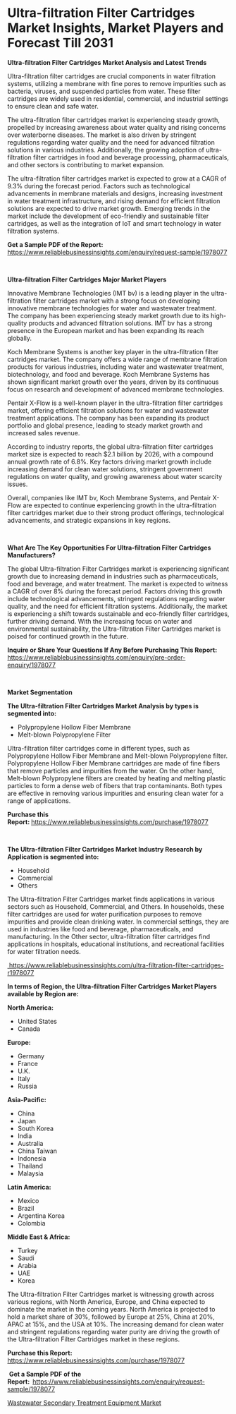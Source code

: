 <p><h1>Ultra-filtration Filter Cartridges Market Insights, Market Players and Forecast Till 2031</h1></p><p><strong>Ultra-filtration Filter Cartridges Market Analysis and Latest Trends</strong></p>
<p><p>Ultra-filtration filter cartridges are crucial components in water filtration systems, utilizing a membrane with fine pores to remove impurities such as bacteria, viruses, and suspended particles from water. These filter cartridges are widely used in residential, commercial, and industrial settings to ensure clean and safe water.</p><p>The ultra-filtration filter cartridges market is experiencing steady growth, propelled by increasing awareness about water quality and rising concerns over waterborne diseases. The market is also driven by stringent regulations regarding water quality and the need for advanced filtration solutions in various industries. Additionally, the growing adoption of ultra-filtration filter cartridges in food and beverage processing, pharmaceuticals, and other sectors is contributing to market expansion.</p><p>The ultra-filtration filter cartridges market is expected to grow at a CAGR of 9.3% during the forecast period. Factors such as technological advancements in membrane materials and designs, increasing investment in water treatment infrastructure, and rising demand for efficient filtration solutions are expected to drive market growth. Emerging trends in the market include the development of eco-friendly and sustainable filter cartridges, as well as the integration of IoT and smart technology in water filtration systems.</p></p>
<p><strong>Get a Sample PDF of the Report:&nbsp;</strong> <a href="https://www.reliablebusinessinsights.com/enquiry/request-sample/1978077">https://www.reliablebusinessinsights.com/enquiry/request-sample/1978077</a></p>
<p>&nbsp;</p>
<p><strong>Ultra-filtration Filter Cartridges Major Market Players</strong></p>
<p><p>Innovative Membrane Technologies (IMT bv) is a leading player in the ultra-filtration filter cartridges market with a strong focus on developing innovative membrane technologies for water and wastewater treatment. The company has been experiencing steady market growth due to its high-quality products and advanced filtration solutions. IMT bv has a strong presence in the European market and has been expanding its reach globally.</p><p>Koch Membrane Systems is another key player in the ultra-filtration filter cartridges market. The company offers a wide range of membrane filtration products for various industries, including water and wastewater treatment, biotechnology, and food and beverage. Koch Membrane Systems has shown significant market growth over the years, driven by its continuous focus on research and development of advanced membrane technologies.</p><p>Pentair X-Flow is a well-known player in the ultra-filtration filter cartridges market, offering efficient filtration solutions for water and wastewater treatment applications. The company has been expanding its product portfolio and global presence, leading to steady market growth and increased sales revenue.</p><p>According to industry reports, the global ultra-filtration filter cartridges market size is expected to reach $2.1 billion by 2026, with a compound annual growth rate of 6.8%. Key factors driving market growth include increasing demand for clean water solutions, stringent government regulations on water quality, and growing awareness about water scarcity issues.</p><p>Overall, companies like IMT bv, Koch Membrane Systems, and Pentair X-Flow are expected to continue experiencing growth in the ultra-filtration filter cartridges market due to their strong product offerings, technological advancements, and strategic expansions in key regions.</p></p>
<p>&nbsp;</p>
<p><strong>What Are The Key Opportunities For Ultra-filtration Filter Cartridges Manufacturers?</strong></p>
<p><p>The global Ultra-filtration Filter Cartridges market is experiencing significant growth due to increasing demand in industries such as pharmaceuticals, food and beverage, and water treatment. The market is expected to witness a CAGR of over 8% during the forecast period. Factors driving this growth include technological advancements, stringent regulations regarding water quality, and the need for efficient filtration systems. Additionally, the market is experiencing a shift towards sustainable and eco-friendly filter cartridges, further driving demand. With the increasing focus on water and environmental sustainability, the Ultra-filtration Filter Cartridges market is poised for continued growth in the future.</p></p>
<p><strong>Inquire or Share Your Questions If Any Before Purchasing This Report:</strong> <a href="https://www.reliablebusinessinsights.com/enquiry/pre-order-enquiry/1978077">https://www.reliablebusinessinsights.com/enquiry/pre-order-enquiry/1978077</a></p>
<p>&nbsp;</p>
<p><strong>Market Segmentation</strong></p>
<p><strong>The Ultra-filtration Filter Cartridges Market Analysis by types is segmented into:</strong></p>
<p><ul><li>Polypropylene Hollow Fiber Membrane</li><li>Melt-blown Polypropylene Filter</li></ul></p>
<p><p>Ultra-filtration filter cartridges come in different types, such as Polypropylene Hollow Fiber Membrane and Melt-blown Polypropylene filter. Polypropylene Hollow Fiber Membrane cartridges are made of fine fibers that remove particles and impurities from the water. On the other hand, Melt-blown Polypropylene filters are created by heating and melting plastic particles to form a dense web of fibers that trap contaminants. Both types are effective in removing various impurities and ensuring clean water for a range of applications.</p></p>
<p><strong>Purchase this Report:&nbsp;</strong><a href="https://www.reliablebusinessinsights.com/purchase/1978077">https://www.reliablebusinessinsights.com/purchase/1978077</a></p>
<p>&nbsp;</p>
<p><strong>The Ultra-filtration Filter Cartridges Market Industry Research by Application is segmented into:</strong></p>
<p><ul><li>Household</li><li>Commercial</li><li>Others</li></ul></p>
<p><p>The Ultra-filtration Filter Cartridges market finds applications in various sectors such as Household, Commercial, and Others. In households, these filter cartridges are used for water purification purposes to remove impurities and provide clean drinking water. In commercial settings, they are used in industries like food and beverage, pharmaceuticals, and manufacturing. In the Other sector, ultra-filtration filter cartridges find applications in hospitals, educational institutions, and recreational facilities for water filtration needs.</p></p>
<p><a href="https://www.reliablebusinessinsights.com/ultra-filtration-filter-cartridges-r1978077">&nbsp;https://www.reliablebusinessinsights.com/ultra-filtration-filter-cartridges-r1978077</a></p>
<p><strong>In terms of Region, the Ultra-filtration Filter Cartridges Market Players available by Region are:</strong></p>
<p>
    <p> <strong> North America: </strong>
        <ul>
            <li>United States</li>
            <li>Canada</li>
        </ul>
        </p> 
    <p> <strong> Europe: </strong>
        <ul>
            <li>Germany</li>
            <li>France</li>
            <li>U.K.</li>
            <li>Italy</li>
            <li>Russia</li>
        </ul>
        </p> 
    <p> <strong> Asia-Pacific: </strong>
        <ul>
            <li>China</li>
            <li>Japan</li>
            <li>South Korea</li>
            <li>India</li>
            <li>Australia</li>
            <li>China Taiwan</li>
            <li>Indonesia</li>
            <li>Thailand</li>
            <li>Malaysia</li>
        </ul>
        </p> 
    <p> <strong> Latin America: </strong>
        <ul>
            <li>Mexico</li>
            <li>Brazil</li>
            <li>Argentina Korea</li>
            <li>Colombia</li>
        </ul>
        </p> 
    <p> <strong> Middle East & Africa: </strong>
        <ul>
            <li>Turkey</li>
            <li>Saudi</li>
            <li>Arabia</li>
            <li>UAE</li>
            <li>Korea</li>
        </ul>
    </p>
    </p>
<p><p>The Ultra-filtration Filter Cartridges market is witnessing growth across various regions, with North America, Europe, and China expected to dominate the market in the coming years. North America is projected to hold a market share of 30%, followed by Europe at 25%, China at 20%, APAC at 15%, and the USA at 10%. The increasing demand for clean water and stringent regulations regarding water purity are driving the growth of the Ultra-filtration Filter Cartridges market in these regions.</p></p>
<p><strong>Purchase this Report: </strong><a href="https://www.reliablebusinessinsights.com/purchase/1978077">https://www.reliablebusinessinsights.com/purchase/1978077</a></p>
<p>&nbsp;<strong>Get a Sample PDF of the Report:&nbsp;&nbsp;</strong><a href="https://www.reliablebusinessinsights.com/enquiry/request-sample/1978077">https://www.reliablebusinessinsights.com/enquiry/request-sample/1978077</a></p>
<p><strong></strong></p>
<p><p><a href="https://view.publitas.com/reportprime-1/global-wastewater-secondary-treatment-equipment-market-opportunities-and-forecast-for-period-from-2024-to-2031/">Wastewater Secondary Treatment Equipment Market</a></p></p>